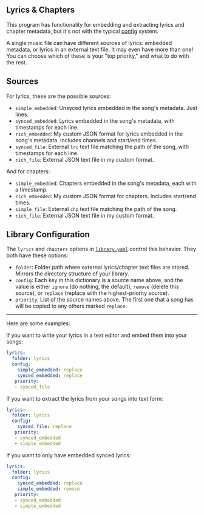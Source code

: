 ## Lyrics & Chapters
This program has functionality for embedding and extracting lyrics and chapter metadata, but it's not with the typical [config](config.md) system.

A single music file can have different sources of lyrics: embedded metadata, or lyrics in an external text file. It may even have more than one! You can choose which of these is your "top priority," and what to do with the rest.

## Sources

For lyrics, these are the possible sources:
* `simple_embedded`: Unsyced lyrics embedded in the song's metadata. Just lines.
* `synced_embedded`: Lyrics embedded in the song's metadata, with timestamps for each line.
* `rich_embedded`: My custom JSON format for lyrics embedded in the song's metadata. Includes channels and start/end times.
* `synced_file`: External `lrc` text file matching the path of the song, with timestamps for each line.
* `rich_file`: External JSON text file in my custom format.

And for chapters:
* `simple_embedded`: Chapters embedded in the song's metadata, each with a timestamp.
* `rich_embedded`: My custom JSON format for chapters. Includes start/end times.
* `simple_file`: External `chp` text file matching the path of the song.
* `rich_file`: External JSON text file in my custom format.

## Library Configuration

The `lyrics` and `chapters` options in [`library.yaml`](library.md) control this behavior. They both have these options:

* `folder`: Folder path where external lyrics/chapter text files are stored. Mirrors the directory structure of your library.
* `config`: Each key in this dictionary is a source name above, and the value is either `ignore` (do nothing, the default), `remove` (delete this source), or `replace` (replace with the highest-priority source).
* `priority`: List of the source names above. The first one that a song has will be copied to any others marked `replace`.

---

Here are some examples:

If you want to write your lyrics in a text editor and embed them into your songs:
```yaml
lyrics:
  folder: lyrics
  config:
    simple_embedded: replace
    synced_embedded: replace
   priority:
   - synced_file
```

If you want to extract the lyrics from your songs into text form:
```yaml
lyrics:
  folder: lyrics
  config:
    synced_file: replace
   priority:
   - synced_embedded
   - simple_embedded
```

If you want to only have embedded synced lyrics:
```yaml
lyrics:
  folder: lyrics
  config:
    synced_embedded: replace
    simple_embedded: remove
   priority:
   - synced_embedded
   - simple_embedded
```

